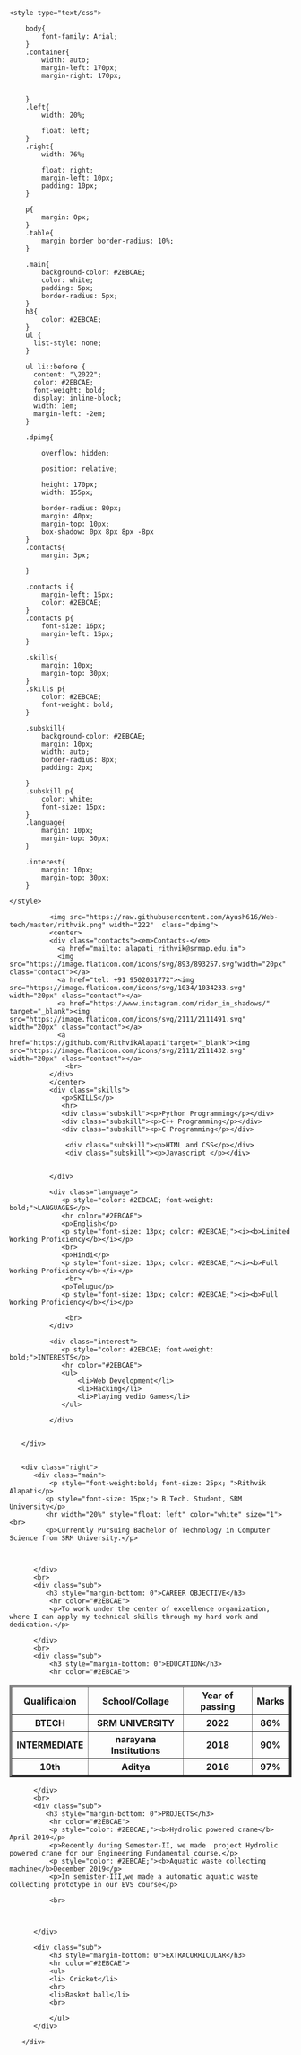 <!DOCTYPE html>
<html lang="en">

<head>
<div style="background-image:url('https://backgrounddownload.com/wp-content/uploads/2018/09/cool-background-for-ppt-slides-4.jpg');
   <link rel='stylesheet' href='https://use.fontawesome.com/releases/v5.7.0/css/all.css' integrity='sha384-lZN37f5QGtY3VHgisS14W3ExzMWZxybE1SJSEsQp9S+oqd12jhcu+A56Ebc1zFSJ' crossorigin='anonymous'>
   <link href="https://fonts.googleapis.com/css?family=Roboto+Slab&display=swap rel="stylesheet">
    <meta charset="UTF-8">
    <title> Document</title>
    
    <style type="text/css">
        
        body{
            font-family: Arial;
        }
        .container{
            width: auto;
            margin-left: 170px;
            margin-right: 170px;
            
            
        }
        .left{
            width: 20%;
            
            float: left;
        }
        .right{
            width: 76%;
            
            float: right;
            margin-left: 10px;
            padding: 10px;
        }
        
        p{
            margin: 0px;
        }
        .table{
            margin border border-radius: 10%;
        }
        
        .main{
            background-color: #2EBCAE;
            color: white;
            padding: 5px;
            border-radius: 5px;
        }
        h3{
            color: #2EBCAE;
        }
        ul {
          list-style: none;
        }

        ul li::before {
          content: "\2022";
          color: #2EBCAE;
          font-weight: bold;
          display: inline-block; 
          width: 1em;
          margin-left: -2em;
        }
    
        .dpimg{
           
            overflow: hidden;

            position: relative;
            
            height: 170px;
            width: 155px;
            
            border-radius: 80px;
            margin: 40px;
            margin-top: 10px;
            box-shadow: 0px 8px 8px -8px
        }
        .contacts{
            margin: 3px;
            
        }
        
        .contacts i{
            margin-left: 15px;
            color: #2EBCAE;
        }
        .contacts p{
            font-size: 16px;
            margin-left: 15px;
        }
        
        .skills{
            margin: 10px;
            margin-top: 30px;
        }
        .skills p{
            color: #2EBCAE;
            font-weight: bold;
        }
        
        .subskill{
            background-color: #2EBCAE;
            margin: 10px;
            width: auto;
            border-radius: 8px;
            padding: 2px;
            
        }
        .subskill p{
            color: white;
            font-size: 15px;
        }
        .language{
            margin: 10px;
            margin-top: 30px;
        }
        
        .interest{
            margin: 10px;
            margin-top: 30px;
        }
        
    </style>
</head>
<body><section class="parent">
            <article class="child">
   <div class="container">
       <div class="left">
           
              <img src="https://raw.githubusercontent.com/Ayush616/Web-tech/master/rithvik.png" width="222"  class="dpimg">
              <center>
              <div class="contacts"><em>Contacts-</em>
                <a href="mailto: alapati_rithvik@srmap.edu.in">
                <img src="https://image.flaticon.com/icons/svg/893/893257.svg"width="20px" class="contact"></a>
                <a href="tel: +91 9502031772"><img src="https://image.flaticon.com/icons/svg/1034/1034233.svg" width="20px" class="contact"></a>
                <a href="https://www.instagram.com/rider_in_shadows/" target="_blank"><img src="https://image.flaticon.com/icons/svg/2111/2111491.svg" width="20px" class="contact"></a>
                <a href="https://github.com/RithvikAlapati"target="_blank"><img src="https://image.flaticon.com/icons/svg/2111/2111432.svg" width="20px" class="contact"></a>
                  <br>
              </div>
              </center>
              <div class="skills">
                 <p>SKILLS</p>
                 <hr>
                 <div class="subskill"><p>Python Programming</p></div>
                 <div class="subskill"><p>C++ Programming</p></div>
                 <div class="subskill"><p>C Programming</p></div>
                 
                  <div class="subskill"><p>HTML and CSS</p></div>
                  <div class="subskill"><p>Javascript </p></div>
                 
                  
              </div>
              
              <div class="language">
                 <p style="color: #2EBCAE; font-weight: bold;">LANGUAGES</p>
                 <hr color="#2EBCAE">
                 <p>English</p>
                 <p style="font-size: 13px; color: #2EBCAE;"><i><b>Limited Working Proficiency</b></i></p>
                 <br>
                 <p>Hindi</p>
                 <p style="font-size: 13px; color: #2EBCAE;"><i><b>Full Working Proficiency</b></i></p>
                  <br>
                 <p>Telugu</p>
                 <p style="font-size: 13px; color: #2EBCAE;"><i><b>Full Working Proficiency</b></i></p>
                 
                  <br>
              </div>
              
              <div class="interest">
                 <p style="color: #2EBCAE; font-weight: bold;">INTERESTS</p>
                 <hr color="#2EBCAE">
                 <ul>
                     <li>Web Development</li>
                     <li>Hacking</li>
                     <li>Playing vedio Games</li>
                 </ul>
                  
              </div>
               
           
       </div>
       
       
       <div class="right">
          <div class="main">
              <p style="font-weight:bold; font-size: 25px; ">Rithvik Alapati</p>
             <p style="font-size: 15px;"> B.Tech. Student, SRM University</p>
             <hr width="20%" style="float: left" color="white" size="1"><br>
             <p>Currently Pursuing Bachelor of Technology in Computer Science from SRM University.</p>
            
             
              
          </div>
          <br>
          <div class="sub">
             <h3 style="margin-bottom: 0">CAREER OBJECTIVE</h3>
              <hr color="#2EBCAE">
              <p>To work under the center of excellence organization, where I can apply my technical skills through my hard work and dedication.</p>
              
          </div>
          <br>
          <div class="sub">
              <h3 style="margin-bottom: 0">EDUCATION</h3>
              <hr color="#2EBCAE">
              
<table border=4 width=750  >
<tr>
<th><b>Qualificaion</b></th>
 
 <th>School/Collage</th>
 <th>Year of passing</th>
 <th>Marks</th>
</tr> <tr>
 <th><b>BTECH</b></th>
 
 <th>SRM UNIVERSITY</th>
 <th>2022</th>
 <th>86%</th>
</tr> <tr>
 <th><b>INTERMEDIATE</b></th>
 
 <th>narayana Institutions</th>
 <th>2018</th>
 <th>90%</th>
</tr>
<tr>
 <th><b>10th</b></th>

 <th>Aditya</th>
 <th>2016</th>
 <th>97%</th>
</tr>
</table>
              
              
          </div>
          <br>
          <div class="sub">
             <h3 style="margin-bottom: 0">PROJECTS</h3>
              <hr color="#2EBCAE">
              <p style="color: #2EBCAE;"><b>Hydrolic powered crane</b> April 2019</p>
              <p>Recently during Semester-II, we made  project Hydrolic powered crane for our Engineering Fundamental course.</p>
              <p style="color: #2EBCAE;"><b>Aquatic waste collecting machine</b>December 2019</p>
              <p>In semister-III,we made a automatic aquatic waste collecting prototype in our EVS course</p>
              
              <br>
              
              
              
          </div>
          
          <div class="sub">
              <h3 style="margin-bottom: 0">EXTRACURRICULAR</h3>
              <hr color="#2EBCAE">
              <ul>
              <li> Cricket</li>
              <br>
              <li>Basket ball</li>
              <br>
              
              </ul>
          </div>
         
       </div>
       
       
       
   </div>

</body>
</html>
